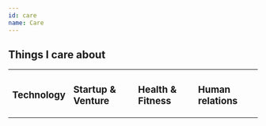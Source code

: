 ```yaml
---
id: care
name: Care
---
```


<section>

<h2><strong>Things I care about</strong></h2>

<div class="care">
  <table>
    <tr>
      <td><i class="fas fa-cogs fa-2x"></i>
          <h3><strong>Technology</strong></h3></td>
      <td><i class="fas fa-rocket fa-2x"></i>
          <h3><strong>Startup & Venture</strong></h3></td>
      <td><i class="fas fa-heartbeat fa-2x"></i>
          <h3><strong>Health & Fitness</strong></h3></td>
      <td><i class="fas fa-handshake fa-2x"></i>
          <h3><strong>Human relations</strong></h3></td>
    </tr>
  </table>
</div>

</section>